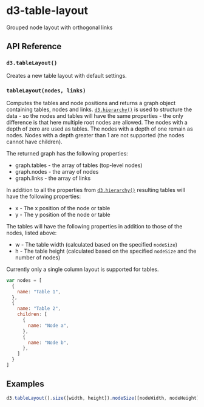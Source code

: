 # d3-table-layout
Grouped node layout with orthogonal links 

## API Reference

### `d3.tableLayout()`
Creates a new table layout with default settings.

### `tableLayout(nodes, links)`
Computes the tables and node positions and returns a graph object containing tables, nodes and links.
[`d3.hierarchy()`](https://github.com/d3/d3-hierarchy#hierarchy) is used to structure the data - so
the nodes and tables will have the same properties - the only difference is that here multiple root
nodes are allowed. The nodes with a depth of zero are used as tables. The nodes with a depth of one
remain as nodes. Nodes with a depth greater than 1 are not supported (the nodes cannot have children).

The returned graph has the following properties:
* graph.tables - the array of tables (top-level nodes)
* graph.nodes - the array of nodes
* graph.links - the array of links

In addition to all the properties from [`d3.hierarchy()`](https://github.com/d3/d3-hierarchy#hierarchy)
resulting tables will have the following properties:
* x - The x position of the node or table
* y - The y position of the node or table

The tables will have the following properties in addition to those of the nodes, listed above:
* w - The table width (calculated based on the specified `nodeSize`)
* h - The table height (calculated based on the specified `nodeSize` and the number of nodes)

Currently only a single column layout is supported for tables.

```javascript
var nodes = [
  {
    name: "Table 1",
  },
  {
    name: "Table 2",
    children: [
      {
        name: "Node a",
      },
      {
        name: "Node b",
      },
    ]
  }
]
```

## Examples
```javascript
d3.tableLayout().size([width, height]).nodeSize([nodeWidth, nodeHeight])(nodes);
```
